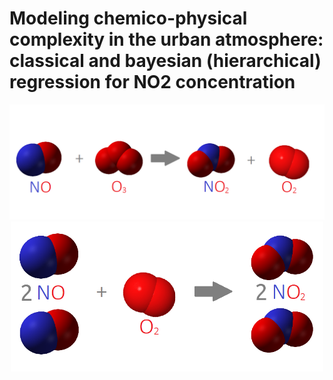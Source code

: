 # Modeling chemico-physical complexity in the urban atmosphere: classical and bayesian (hierarchical) regression for NO2 concentration
<center>
  <img src="reaction.png" width="600">
<img src="reaction2.png" width="500">
</center>
